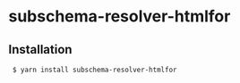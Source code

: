 subschema-resolver-htmlfor
===

## Installation
```sh
 $ yarn install subschema-resolver-htmlfor
```
